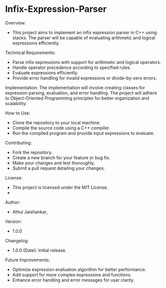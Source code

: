# Infix-Expression-Parser

Overview:
- This project aims to implement an infix expression parser in C++ using stacks. The parser will be capable of evaluating arithmetic and logical expressions efficiently.
  
Technical Requirements:
- Parse infix expressions with support for arithmetic and logical operators.
- Handle operator precedence according to specified rules.
- Evaluate expressions efficiently.
- Provide error handling for invalid expressions or divide-by-zero errors.

Implementation: 
The implementation will involve creating classes for expression parsing, evaluation, and error handling. The project will adhere to Object-Oriented Programming principles for better organization and scalability.

How to Use:
- Clone the repository to your local machine.
- Compile the source code using a C++ compiler.
- Run the compiled program and provide input expressions to evaluate.

Contributing:
- Fork the repository.
- Create a new branch for your feature or bug fix.
- Make your changes and test thoroughly.
- Submit a pull request detailing your changes.

License:
 - This project is licensed under the MIT License.
 - 
Author:
 - Athul Jaishankar, 

Version:
 - 1.0.0

Changelog:
 - 1.0.0 (Date): Initial release.

Future Improvements:
- Optimize expression evaluation algorithm for better performance.
- Add support for more complex expressions and functions.
- Enhance error handling and error messages for user clarity.
